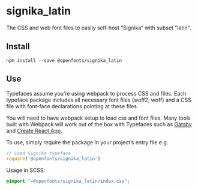 
# signika_latin

The CSS and web font files to easily self-host “Signika” with subset "latin".

## Install

`npm install --save @openfonts/signika_latin`

## Use

Typefaces assume you’re using webpack to process CSS and files. Each typeface
package includes all necessary font files (woff2, woff) and a CSS file with
font-face declarations pointing at these files.

You will need to have webpack setup to load css and font files. Many tools built
with Webpack will work out of the box with Typefaces such as [Gatsby](https://github.com/gatsbyjs/gatsby)
and [Create React App](https://github.com/facebookincubator/create-react-app).

To use, simply require the package in your project’s entry file e.g.

```javascript
// Load Signika typeface
require('@openfonts/signika_latin')
```

Usage in SCSS:
```scss
@import "~@openfonts/signika_latin/index.css";
```
